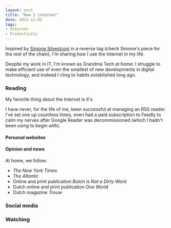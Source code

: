 ```yaml
---
layout: post
title: "How I internet"
date: 2022-12-02
tags:
- Internet
- Productivity
---
```

Inspired by [Simone Silvestroni](https://simonesilvestroni.com/blog/how-i-use-internet/) in a reverse tag (check Simone's piece for the rest of the chain), I'm sharing how I use the Internet in my life.

Despite my work in IT, I'm known as Grandma Tech at home: I struggle to make efficient use of even the smallest of new developments in digital technology, and instead I cling to habits established long ago.

### Reading
My favorite thing about the Internet is it's 




I have never, for the life of me, been successful at managing an RSS reader. I've set one up countless times, even had a paid subscription to Feedly to calm my nerves after Google Reader was decommissioned (which I hadn't been using to begin with).

#### Personal websites


#### Opinion and news
At home, we follow:

- *The New York Times*
- *The Atlantic* 
- Online and print publication *Butch is Not a Dirty Word*
- Dutch online and print publication *One World*
- Dutch magazine *Trouw* 


### Social media

### Watching
